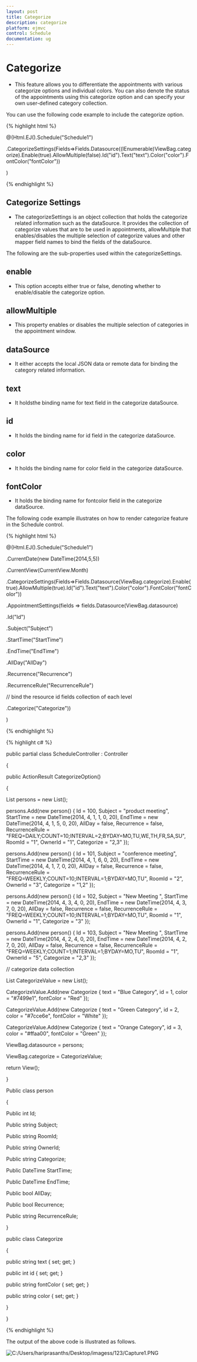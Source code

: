 ```yaml
---
layout: post
title: Categorize
description: categorize	
platform: ejmvc
control: Schedule
documentation: ug
---
```


# Categorize	

* This feature allows you to differentiate the appointments with various categorize options and individual colors. You can also denote the status of the appointments using this categorize option and can specify your own user-defined category collection.

You can use the following code example to include the categorize option.







{% highlight html %}


@(Html.EJ().Schedule("Schedule1")

.CategorizeSettings(Fields=>Fields.Datasource((IEnumerable)ViewBag.categorize).Enable(true).AllowMultiple(false).Id("id").Text("text").Color("color").FontColor("fontColor"))

)

{% endhighlight %}

## Categorize Settings

* The categorizeSettings is an object collection that holds the categorize related information such as the dataSource. It provides the collection of categorize values that are to be used in appointments, allowMultiple that enables/disables the multiple selection of categorize values and other mapper field names to bind the fields of the dataSource. 

The following are the sub-properties used within the categorizeSettings.

## enable

* This option accepts either true or false, denoting whether to enable/disable the categorize option.

## allowMultiple

* This property enables or disables the multiple selection of categories in the appointment window. 

## dataSource

* It either accepts the local JSON data or remote data for binding the category related information. 

## text

* It holdsthe binding name for text field in the categorize dataSource.

## id

* It holds the binding name for id field in the categorize dataSource.

## color

* It holds the binding name for color field in the categorize dataSource.

## fontColor

* It holds the binding name for fontcolor field in the categorize dataSource.

The following code example illustrates on how to render categorize feature in the Schedule control.







{% highlight html %}




@(Html.EJ().Schedule("Schedule1")

.CurrentDate(new DateTime(2014,5,5))

.CurrentView(CurrentView.Month)

.CategorizeSettings(Fields=>Fields.Datasource(ViewBag.categorize).Enable(true).AllowMultiple(true).Id("id").Text("text").Color("color").FontColor("fontColor"))

.AppointmentSettings(fields => fields.Datasource(ViewBag.datasource)

.Id("Id")

.Subject("Subject")

.StartTime("StartTime")

.EndTime("EndTime")

.AllDay("AllDay")

.Recurrence("Recurrence")

.RecurrenceRule("RecurrenceRule")

// bind the resource id fields collection of each level

.Categorize("Categorize"))

)


{% endhighlight %}

{% highlight c# %}

public partial class ScheduleController : Controller

{

public ActionResult CategorizeOption()

{

List<person> persons = new List<person>();

persons.Add(new person() { Id = 100, Subject = "product meeting", StartTime = new DateTime(2014, 4, 1, 1, 0, 20), EndTime = new DateTime(2014, 4, 1, 5, 0, 20), AllDay = false, Recurrence = false, RecurrenceRule = "FREQ=DAILY;COUNT=10;INTERVAL=2;BYDAY=MO,TU,WE,TH,FR,SA,SU", RoomId = "1", OwnerId = "1", 	 Categorize = "2,3" });

persons.Add(new person() { Id = 101, Subject = "conference meeting", StartTime = new DateTime(2014, 4, 1, 6, 0, 20), EndTime = new DateTime(2014, 4, 1, 7, 0, 20), AllDay = false, Recurrence = false, RecurrenceRule = "FREQ=WEEKLY;COUNT=10;INTERVAL=1;BYDAY=MO,TU", RoomId = "2", OwnerId = "3", 	 Categorize = "1,2" });

persons.Add(new person() { Id = 102, Subject = "New Meeting ", StartTime = new DateTime(2014, 4, 3, 4, 0, 20), EndTime = new DateTime(2014, 4, 3, 7, 0, 20), AllDay = false, Recurrence = false, RecurrenceRule = "FREQ=WEEKLY;COUNT=10;INTERVAL=1;BYDAY=MO,TU", RoomId = "1", OwnerId = "1", 	 Categorize = "3" });

persons.Add(new person() { Id = 103, Subject = "New Meeting ", StartTime = new DateTime(2014, 4, 2, 4, 0, 20), EndTime = new DateTime(2014, 4, 2, 7, 0, 20), AllDay = false, Recurrence = false, RecurrenceRule = "FREQ=WEEKLY;COUNT=1;INTERVAL=1;BYDAY=MO,TU", RoomId = "1", OwnerId = "5", 	 Categorize = "2,3" });

// categorize data collection

List<Categorize> CategorizeValue = new List<Categorize>();

CategorizeValue.Add(new Categorize { text = "Blue Category", id = 1, color = "#7499e1", fontColor = "Red" });

CategorizeValue.Add(new Categorize { text = "Green Category", id = 2, color = "#7cce6e", fontColor = "White" });

CategorizeValue.Add(new Categorize { text = "Orange Category", id = 3, color = "#ffaa00", fontColor = "Green" });

ViewBag.datasource = persons;

ViewBag.categorize = CategorizeValue;

return View();

}

Public class person

{

Public int Id;

Public string Subject;

Public string RoomId;

Public string OwnerId;

Public string Categorize;

Public DateTime StartTime;

Public DateTime EndTime;

Public bool AllDay;

Public bool Recurrence;

Public string RecurrenceRule;

}



public class Categorize

{

public string text { set; get; }

public int id { set; get; }

public string fontColor { set; get; }

public string color { set; get; }

}

}

{% endhighlight %}

The output of the above code is illustrated as follows.

![C:/Users/hariprasanths/Desktop/imagess/123/Capture1.PNG](Categorize_images/Categorize_img1.png)



